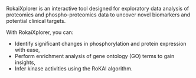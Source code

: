 RokaiXplorer is an interactive tool designed for exploratory data analysis of proteomics and phospho-proteomics data to uncover novel biomarkers and potential clinical targets. 

With RokaiXplorer, you can:
- Identify significant changes in phosphorylation and protein expression with ease,
- Perform enrichment analysis of gene ontology (GO) terms to gain insights,
- Infer kinase activities using the RoKAI algorithm.
